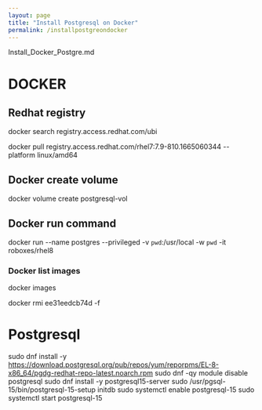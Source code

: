 ```yaml
---
layout: page
title: "Install Postgresql on Docker"
permalink: /installpostgreondocker
---
```

Install_Docker_Postgre.md

# DOCKER

## Redhat registry

docker search registry.access.redhat.com/ubi

docker pull registry.access.redhat.com/rhel7:7.9-810.1665060344 --platform linux/amd64

## Docker create volume
docker volume create postgresql-vol

## Docker run command
docker run --name postgres --privileged -v `pwd`:/usr/local -w `pwd` -it roboxes/rhel8 

### Docker list images
docker images

docker rmi ee31eedcb74d -f



# Postgresql

sudo dnf install -y https://download.postgresql.org/pub/repos/yum/reporpms/EL-8-x86_64/pgdg-redhat-repo-latest.noarch.rpm
sudo dnf -qy module disable postgresql
sudo dnf install -y postgresql15-server
sudo /usr/pgsql-15/bin/postgresql-15-setup initdb
sudo systemctl enable postgresql-15
sudo systemctl start postgresql-15